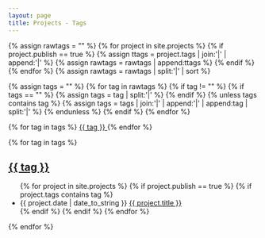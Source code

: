 ```yaml
---
layout: page
title: Projects - Tags
---
```


<!-- https://codinfox.github.io/dev/2015/03/06/use-tags-and-categories-in-your-jekyll-based-github-pages/ -->

{% assign rawtags = "" %}
{% for project in site.projects %}
{% if project.publish == true %}
{% assign ttags = project.tags | join:'|' | append:'|' %}
{% assign rawtags = rawtags | append:ttags %}
{% endif %}
{% endfor %}
{% assign rawtags = rawtags | split:'|' | sort %}

{% assign tags = "" %}
{% for tag in rawtags %}
{% if tag != "" %}
{% if tags == "" %}
{% assign tags = tag | split:'|' %}
{% endif %}
{% unless tags contains tag %}
{% assign tags = tags | join:'|' | append:'|' | append:tag | split:'|' %}
{% endunless %}
{% endif %}
{% endfor %}

<div style="display: inline;">
{% for tag in tags %}
<a href="#{{ tag | slugify: 'pretty' }}" class="tag">
<span class="tag-content">{{ tag }}</span>
</a>
{% endfor %}
</div>

{% for tag in tags %}
<h2 id="{{ tag | slugify: 'pretty' }}">
    <a href="#{{ tag | slugify: 'pretty' }}" class="post-tag">{{ tag }}</a>
</h2>
<ul class="tag-list">
    {% for project in site.projects %}
    {% if project.publish == true %}
    {% if project.tags contains tag %}
    <li>
        <span class="tag-date">{{ project.date | date_to_string }}</span>
        <a class="tag-title" href="{{ site.baseurl }}{{ project.url }}">
            {{ project.title }}
        </a>
    </li>
    {% endif %}
    {% endif %}
    {% endfor %}
</ul>
{% endfor %}

